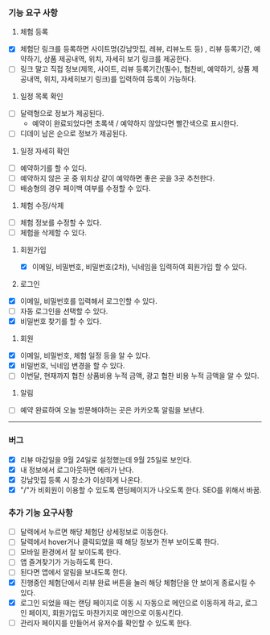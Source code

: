 ### 기능 요구 사항

1. 체험 등록

- [x] 체험단 링크를 등록하면 사이트명(강남맛집, 레뷰, 리뷰노트 등) , 리뷰 등록기간, 예약하기, 상품 제공내역, 위치, 자세히 보기 링크를 제공한다.
- [ ] 링크 말고 직접 정보(제목, 사이트, 리뷰 등록기간(필수), 협찬비, 예약하기, 상품 제공내역, 위치, 자세히보기 링크)를 입력하여 등록이 가능하다.

1. 일정 목록 확인

- [ ] 달력형으로 정보가 제공된다.
  - 예약이 완료되었다면 초록색 / 예약하지 않았다면 빨간색으로 표시한다.
- [ ] 디데이 남은 순으로 정보가 제공된다.

1. 일정 자세히 확인

- [ ] 예약하기를 할 수 있다.
- [ ] 예약하지 않은 곳 중 위치상 같이 예약하면 좋은 곳을 3곳 추천한다.
- [ ] 배송형의 경우 페이백 여부를 수정할 수 있다.

1. 체험 수정/삭제

- [ ] 체험 정보를 수정할 수 있다.
- [ ] 체험을 삭제할 수 있다.

1. 회원가입

   - [x] 이메일, 비밀번호, 비밀번호(2차), 닉네임을 입력하여 회원가입 할 수 있다.

1. 로그인

- [x] 이메일, 비밀번호를 입력해서 로그인할 수 있다.
- [ ] 자동 로그인을 선택할 수 있다.
- [x] 비밀번호 찾기를 할 수 있다.

1. 회원

- [x] 이메일, 비밀번호, 체험 일정 등을 알 수 있다.
- [x] 비밀번호, 닉네임 변경을 할 수 있다.
- [ ] 이번달, 현재까지 협찬 상품비용 누적 금액, 광고 협찬 비용 누적 금액을 알 수 있다.

1. 알림

- [ ] 예약 완료하여 오늘 방문해야하는 곳은 카카오톡 알림을 보낸다.

---

### 버그

- [x] 리뷰 마감일을 9월 24일로 설정했는데 9월 25일로 보인다.
- [x] 내 정보에서 로그아웃하면 에러가 난다.
- [x] 강남맛집 등록 시 장소가 이상하게 나온다.
- [x] "/"가 비회원이 이용할 수 있도록 랜딩페이지가 나오도록 한다. SEO를 위해서 바꿈.

### 추가 기능 요구사항

- [ ] 달력에서 누르면 해당 체험단 상세정보로 이동한다.
- [ ] 달력에서 hover거나 클릭되었을 때 해당 정보가 전부 보이도록 한다.
- [ ] 모바일 환경에서 잘 보이도록 한다.
- [ ] 앱 즐겨찾기가 가능하도록 한다.
- [ ] 된다면 앱에서 알림을 보내도록 한다.
- [x] 진행중인 체험단에서 리뷰 완료 버튼을 눌러 해당 체험단을 안 보이게 종료시킬 수 있다.
- [x] 로그인 되었을 때는 랜딩 페이지로 이동 시 자동으로 메인으로 이동하게 하고, 로그인 페이지, 회원가입도 마찬가지로 메인으로 이동시킨다.
- [ ] 관리자 페이지를 만들어서 유저수를 확인할 수 있도록 한다.
